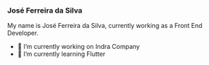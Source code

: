 ### José Ferreira da Silva 

My name is José Ferreira da Silva, currently working as a Front End Developer.

- 🔭 I’m currently working on Indra Company
- 🌱 I’m currently learning Flutter
